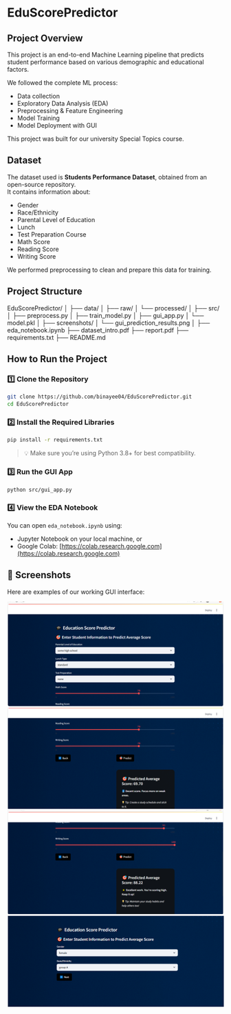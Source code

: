 # EduScorePredictor
## Project Overview

This project is an end-to-end Machine Learning pipeline that predicts student performance based on various demographic and educational factors.

We followed the complete ML process:
- Data collection
- Exploratory Data Analysis (EDA)
- Preprocessing & Feature Engineering
- Model Training
- Model Deployment with GUI

This project was built for our university Special Topics course.

## Dataset

The dataset used is **Students Performance Dataset**, obtained from an open-source repository.  
It contains information about:
- Gender
- Race/Ethnicity
- Parental Level of Education
- Lunch
- Test Preparation Course
- Math Score
- Reading Score
- Writing Score

We performed preprocessing to clean and prepare this data for training.

## Project Structure
EduScorePredictor/
│
├── data/
│ ├── raw/
│ └── processed/
│
├── src/
│ ├── preprocess.py
│ ├── train_model.py
│ ├── gui_app.py
│ └── model.pkl
│
├── screenshots/
│ └── gui_prediction_results.png
│
├── eda_notebook.ipynb
├── dataset_intro.pdf
├── report.pdf
├── requirements.txt
├── README.md

## How to Run the Project

### 1️⃣ Clone the Repository

```bash
git clone https://github.com/binayee04/EduScorePredictor.git
cd EduScorePredictor
```

### 2️⃣ Install the Required Libraries

```bash
pip install -r requirements.txt
```

> 💡 Make sure you’re using Python 3.8+ for best compatibility.

### 3️⃣ Run the GUI App

```bash
python src/gui_app.py
```

### 4️⃣ View the EDA Notebook

You can open `eda_notebook.ipynb` using:

- Jupyter Notebook on your local machine, or  
- Google Colab: [https://colab.research.google.com](https://colab.research.google.com)

## 📸 Screenshots

Here are examples of our working GUI interface:

![GUI Input Form](gui_prediction_1.png)  
![Prediction Result - Mid Score](gui_prediction_2.png)  
![Prediction Result - High Score](gui_prediction_3.png)  
![Prediction Result - Excellent Score](gui_prediction_4.png)




